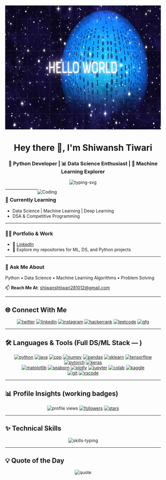 <!-- Header (use raw URL so image loads reliably) -->
<p align="center">
  <img src="https://raw.githubusercontent.com/Shiwansh2601/Shiwansh2601/main/Github%20logo.png" alt="Header" width="1200" height="400"/>
</p>

<h1 align="center">Hey there 👋, I'm Shiwansh Tiwari</h1>
<h3 align="center">
🚀 Python Developer | 📊 Data Science Enthusiast | 🤖 Machine Learning Explorer  
</h3>

<p align="center">
  <img src="https://readme-typing-svg.herokuapp.com?color=%2336BCF7&size=24&center=true&vCenter=true&width=600&lines=Data+Science+%7C+Machine+Learning+%7C+Python;Always+Learning+New+Things;DSA+Enthusiast+%26+Problem+Solver" alt="typing-svg">
</p>

<!-- coding gif (external) -->
<img align="right" alt="Coding" width="400" src="https://media.giphy.com/media/qgQUggAC3Pfv687qPC/giphy.gif">

---

### 🌱 **Currently Learning**
- Data Science | Machine Learning | Deep Learning  
- DSA & Competitive Programming  

---

### 👨‍💻 **Portfolio & Work**
- 🔗 [LinkedIn](https://www.linkedin.com/in/shiwansh-tiwari-8929482a6)  
- 📂 Explore my repositories for ML, DS, and Python projects  

---

### 💬 **Ask Me About**
Python • Data Science • Machine Learning Algorithms • Problem Solving  

📫 **Reach Me At**: <a href="mailto:shiwanshtiwari281012@gmail.com">shiwanshtiwari281012@gmail.com</a>

---

## 🌐 Connect With Me
<p align="center">
  <a href="https://twitter.com/shiwanshti75232" target="_blank"><img src="https://img.shields.io/badge/Twitter-1DA1F2?style=for-the-badge&logo=twitter&logoColor=white" alt="twitter"/></a>
  <a href="https://www.linkedin.com/in/shiwansh-tiwari-8929482a6" target="_blank"><img src="https://img.shields.io/badge/LinkedIn-0A66C2?style=for-the-badge&logo=linkedin&logoColor=white" alt="linkedin"/></a>
  <a href="https://instagram.com/shiwansh_tiwari_360" target="_blank"><img src="https://img.shields.io/badge/Instagram-E4405F?style=for-the-badge&logo=instagram&logoColor=white" alt="instagram"/></a>
  <a href="https://www.hackerrank.com/shiwansh1432" target="_blank"><img src="https://img.shields.io/badge/HackerRank-2EC866?style=for-the-badge&logo=hackerrank&logoColor=white" alt="hackerrank"/></a>
  <a href="https://leetcode.com/shiwansh_tiwari123" target="_blank"><img src="https://img.shields.io/badge/LeetCode-FFA116?style=for-the-badge&logo=leetcode&logoColor=black" alt="leetcode"/></a>
  <a href="https://auth.geeksforgeeks.org/user/shiwanshtiwnij9" target="_blank"><img src="https://img.shields.io/badge/GeeksforGeeks-0F9D58?style=for-the-badge&logo=geeksforgeeks&logoColor=white" alt="gfg"/></a>
</p>

---

## 🛠 Languages & Tools (Full DS/ML Stack — )
<p align="center">
  <a href="https://www.python.org" target="_blank"><img src="https://img.shields.io/badge/Python-3776AB?style=for-the-badge&logo=python&logoColor=white" alt="python"/></a>
  <a href="https://www.java.com" target="_blank"><img src="https://img.shields.io/badge/Java-007396?style=for-the-badge&logo=java&logoColor=white" alt="java"/></a>
  <a href="https://isocpp.org" target="_blank"><img src="https://img.shields.io/badge/C%2B%2B-00599C?style=for-the-badge&logo=c%2B%2B&logoColor=white" alt="cpp"/></a>
  <a href="https://numpy.org" target="_blank"><img src="https://img.shields.io/badge/NumPy-013243?style=for-the-badge&logo=numpy&logoColor=white" alt="numpy"/></a>
  <a href="https://pandas.pydata.org" target="_blank"><img src="https://img.shields.io/badge/Pandas-150458?style=for-the-badge&logo=pandas&logoColor=white" alt="pandas"/></a>
  <a href="https://scikit-learn.org" target="_blank"><img src="https://img.shields.io/badge/Scikit--Learn-F7931E?style=for-the-badge&logo=scikitlearn&logoColor=white" alt="sklearn"/></a>
  <a href="https://www.tensorflow.org" target="_blank"><img src="https://img.shields.io/badge/TensorFlow-FF6F00?style=for-the-badge&logo=tensorflow&logoColor=white" alt="tensorflow"/></a>
  <a href="https://pytorch.org" target="_blank"><img src="https://img.shields.io/badge/PyTorch-EE4C2C?style=for-the-badge&logo=pytorch&logoColor=white" alt="pytorch"/></a>
  <a href="https://keras.io" target="_blank"><img src="https://img.shields.io/badge/Keras-D00000?style=for-the-badge&logo=keras&logoColor=white" alt="keras"/></a>
 
  <br/>
  <a href="https://matplotlib.org" target="_blank"><img src="https://img.shields.io/badge/Matplotlib-11557C?style=for-the-badge&logo=matplotlib&logoColor=white" alt="matplotlib"/></a>
  <a href="https://seaborn.pydata.org" target="_blank"><img src="https://img.shields.io/badge/Seaborn-4EABD1?style=for-the-badge&logo=seaborn&logoColor=white" alt="seaborn"/></a>
  <a href="https://plotly.com/python" target="_blank"><img src="https://img.shields.io/badge/Plotly-3F4A9B?style=for-the-badge&logo=plotly&logoColor=white" alt="plotly"/></a>
  <a href="https://jupyter.org" target="_blank"><img src="https://img.shields.io/badge/Jupyter-F37626?style=for-the-badge&logo=jupyter&logoColor=white" alt="jupyter"/></a>
  <a href="https://colab.research.google.com" target="_blank"><img src="https://img.shields.io/badge/Google_Colab-F9AB00?style=for-the-badge&logo=googlecolab&logoColor=white" alt="colab"/></a>
  <a href="https://kaggle.com" target="_blank"><img src="https://img.shields.io/badge/Kaggle-20BEFD?style=for-the-badge&logo=kaggle&logoColor=white" alt="kaggle"/></a>
  <br/>
  <a href="https://git-scm.com" target="_blank"><img src="https://img.shields.io/badge/Git-F05032?style=for-the-badge&logo=git&logoColor=white" alt="git"/></a>
  <a href="https://code.visualstudio.com" target="_blank"><img src="https://img.shields.io/badge/VSCode-007ACC?style=for-the-badge&logo=visualstudiocode&logoColor=white" alt="vscode"/></a>
  
</p>

---

## 📊 Profile Insights (working badges)
<p align="center">
  <!-- visitor counter (komarev) -->
  <img src="https://komarev.com/ghpvc/?username=Shiwansh2601&color=blue" alt="profile views" />
  <!-- followers and stars via shields.io (live) -->
  <a href="https://github.com/Shiwansh2601" target="_blank"><img src="https://img.shields.io/github/followers/Shiwansh2601?label=Followers&style=for-the-badge&color=green" alt="followers" /></a>
  <a href="https://github.com/Shiwansh2601" target="_blank"><img src="https://img.shields.io/github/stars/Shiwansh2601?label=Stars&style=for-the-badge&color=yellow" alt="stars" /></a>
</p>

---

## ✨ Technical Skills 
<p align="center">
  <img src="https://readme-typing-svg.herokuapp.com?font=Fira+Code&weight=500&size=22&pause=1000&color=36BCF7&center=true&vCenter=true&width=600&lines=Python+%7C+Pandas+%7C+NumPy+%7C+Matplotlib;Scikit-learn+%7C+TensorFlow+%7C+PyTorch;Data+Visualization+%7C+Machine+Learning;Deep+Learning+%7C+Data+Science" alt="skills-typing" />
</p>

---

## 💡 Quote of the Day
<p align="center">
  <img src="https://quotes-github-readme.vercel.app/api?type=horizontal&theme=radical" alt="quote" />
</p>

